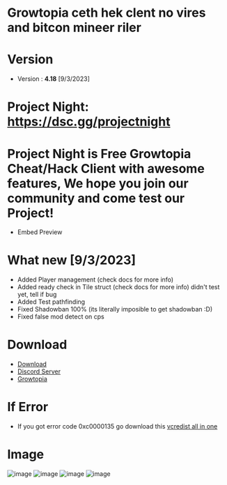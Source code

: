 # Growtopia ceth hek clent no vires and bitcon mineer riler
# Version
* Version : <b>4.18</b> [9/3/2023]

# Project Night: https://dsc.gg/projectnight

# Project Night is Free Growtopia Cheat/Hack Client with awesome features, We hope you join our community and come test our Project!
* Embed Preview

# What new [9/3/2023]
* Added Player management (check docs for more info)
* Added ready check in Tile struct (check docs for more info) didn't test yet, tell if bug
* Added Test pathfinding
* Fixed Shadowban 100% (its literally imposible to get shadowban :D)
* Fixed false mod detect on cps

# Download
* [Download](https://cdn.discordapp.com/attachments/1080890392322515094/1083501149170180116/Project_Night.dll)
* [Discord Server](https://dsc.gg/projectnight)
* [Growtopia](https://growtopiagame.com/Growtopia-Installer.exe)

# If Error
* If you got error code 0xc0000135 go download this [vcredist all in one](https://www.techpowerup.com/download/visual-c-redistributable-runtime-package-all-in-one)

# Image
![image](https://cdn.discordapp.com/attachments/859607320177934336/1083504285746213045/image.png)
![image](https://cdn.discordapp.com/attachments/859607320177934336/1083505107066425354/image.png)
![image](https://cdn.discordapp.com/attachments/859607320177934336/1083505477188587601/image.png)
![image](https://cdn.discordapp.com/attachments/859607320177934336/1083505551121592350/image.png)
